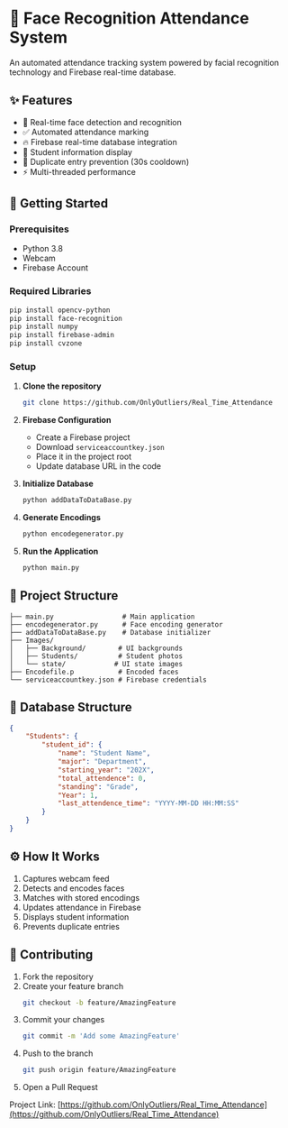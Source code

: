 # 🎯 Face Recognition Attendance System

An automated attendance tracking system powered by facial recognition technology and Firebase real-time database.

## ✨ Features

- 📸 Real-time face detection and recognition
- ✅ Automated attendance marking
- 🔥 Firebase real-time database integration
- 👤 Student information display
- 🔄 Duplicate entry prevention (30s cooldown)
- ⚡ Multi-threaded performance

## 🚀 Getting Started

### Prerequisites

- Python 3.8
- Webcam
- Firebase Account

### Required Libraries

```bash
pip install opencv-python
pip install face-recognition
pip install numpy
pip install firebase-admin
pip install cvzone
```

### Setup

1. **Clone the repository**
   ```bash
   git clone https://github.com/OnlyOutliers/Real_Time_Attendance
   ```

2. **Firebase Configuration**
   - Create a Firebase project
   - Download `serviceaccountkey.json`
   - Place it in the project root
   - Update database URL in the code

3. **Initialize Database**
   ```bash
   python addDataToDataBase.py
   ```

4. **Generate Encodings**
   ```bash
   python encodegenerator.py
   ```

5. **Run the Application**
   ```bash
   python main.py
   ```

## 📁 Project Structure

```
├── main.py                 # Main application
├── encodegenerator.py      # Face encoding generator
├── addDataToDataBase.py    # Database initializer
├── Images/
│   ├── Background/        # UI backgrounds
│   ├── Students/          # Student photos
│   └── state/            # UI state images
├── Encodefile.p           # Encoded faces
└── serviceaccountkey.json # Firebase credentials
```

## 💾 Database Structure

```json
{
    "Students": {
        "student_id": {
            "name": "Student Name",
            "major": "Department",
            "starting_year": "202X",
            "total_attendence": 0,
            "standing": "Grade",
            "Year": 1,
            "last_attendence_time": "YYYY-MM-DD HH:MM:SS"
        }
    }
}
```

## ⚙️ How It Works

1. Captures webcam feed
2. Detects and encodes faces
3. Matches with stored encodings
4. Updates attendance in Firebase
5. Displays student information
6. Prevents duplicate entries

## 🤝 Contributing

1. Fork the repository
2. Create your feature branch
   ```bash
   git checkout -b feature/AmazingFeature
   ```
3. Commit your changes
   ```bash
   git commit -m 'Add some AmazingFeature'
   ```
4. Push to the branch
   ```bash
   git push origin feature/AmazingFeature
   ```
5. Open a Pull Request


Project Link: [https://github.com/OnlyOutliers/Real_Time_Attendance](https://github.com/OnlyOutliers/Real_Time_Attendance)
